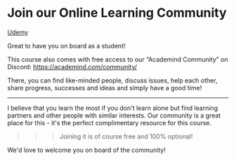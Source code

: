 # Join our Online Learning Community

[Udemy](https://www.udemy.com/course/nodejs-the-complete-guide/learn/lecture/16667636#overview)

Great to have you on board as a student!

This course also comes with free access to our “Academind Community” on Discord: https://academind.com/community/

There, you can find like-minded people, discuss issues, help each other, share progress, successes and ideas and simply have a good time!

---

I believe that you learn the most if you don't learn alone but find learning partners and other people with similar interests. Our community is a great place for this - it's the perfect complimentary resource for this course.

> > > Joining it is of course free and 100% optional!

We'd love to welcome you on board of the community!

